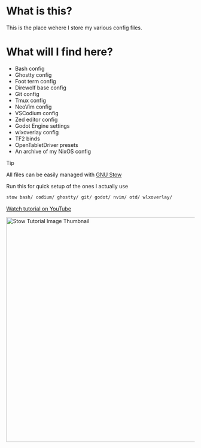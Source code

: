 # What is this?

This is the place wehere I store my various config files.

# What will I find here?

- Bash config
- Ghostty config
- Foot term config
- Direwolf base config
- Git config
- Tmux config
- NeoVim config
- VSCodium config
- Zed editor config
- Godot Engine settings
- wlxoverlay config
- TF2 binds
- OpenTabletDriver presets
- An archive of my NixOS config

> [!TIP]
> All files can be easily managed with [GNU Stow](https://www.gnu.org/software/stow/)
>
> Run this for quick setup of the ones I actually use
>```bash
>stow bash/ codium/ ghostty/ git/ godot/ nvim/ otd/ wlxoverlay/
>```
> 
> [Watch tutorial on YouTube](https://youtu.be/y6XCebnB9gs)
> 
><a href="https://youtu.be/y6XCebnB9gs"><img src="https://img.youtube.com/vi/y6XCebnB9gs/maxresdefault.jpg" width="600" alt="Stow Tutorial Image Thumbnail"/></a>

